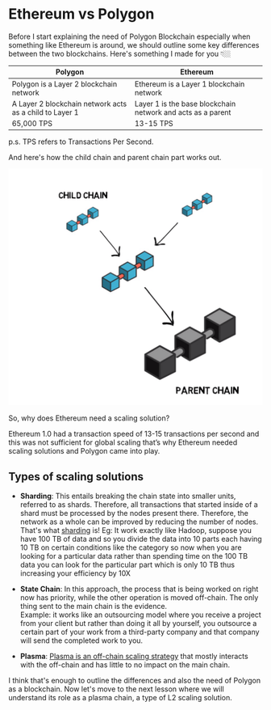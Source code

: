 # Ethereum vs Polygon

Before I start explaining the need of Polygon Blockchain especially when something like Ethereum is around, we should outline some key differences between the two blockchains. Here's something I made for you 👇🏼

| Polygon                                                 | Ethereum                                                    |
| ------------------------------------------------------- | ----------------------------------------------------------- |
| Polygon is a Layer 2 blockchain network                 | Ethereum is a Layer 1 blockchain network                    |
| A Layer 2 blockchain network acts as a child to Layer 1 | Layer 1 is the base blockchain network and acts as a parent |
| 65,000 TPS                                              | 13-15 TPS                                                   |

p.s. TPS refers to Transactions Per Second.

And here's how the child chain and parent chain part works out.

![](https://github.com/0xmetaschool/Learning-Projects/blob/main/assests_for_all/Introduction%20to%20Polygon%20and%20its%20Architecture/2.%20Paradigm%20of%20the%20Polygon%20Blockchain/2.%20Ethereum%20vs%20Polygon%201.webp?raw=true)

So, why does Ethereum need a scaling solution?

Ethereum 1.0 had a transaction speed of 13-15 transactions per second and this was not sufficient for global scaling that’s why Ethereum needed scaling solutions and Polygon came into play.

## Types of scaling solutions

- **Sharding**: This entails breaking the chain state into smaller units, referred to as shards. Therefore, all transactions that started inside of a shard must be processed by the nodes present there. Therefore, the network as a whole can be improved by reducing the number of nodes. That's what [sharding](https://metaschool.so/articles/sharding-meaning/) is!
  Eg: It work exactly like Hadoop, suppose you have 100 TB of data and so you divide the data into 10 parts each having 10 TB on certain conditions like the category so now when you are looking for a particular data rather than spending time on the 100 TB data you can look for the particular part which is only 10 TB thus increasing your efficiency by 10X

- **State Chain**: In this approach, the process that is being worked on right now has priority, while the other operation is moved off-chain. The only thing sent to the main chain is the evidence.   
  Example: it works like an outsourcing model where you receive a project from your client but rather than doing it all by yourself, you outsource a certain part of your work from a third-party company and that company will send the completed work to you.

- **Plasma**: [Plasma is an off-chain scaling strategy](https://metaschool.so/articles/plasma-chain-ethereum-blockchain/) that mostly interacts with the off-chain and has little to no impact on the main chain.

I think that's enough to outline the differences and also the need of Polygon as a blockchain. Now let's move to the next lesson where we will understand its role as a plasma chain, a type of L2 scaling solution.
